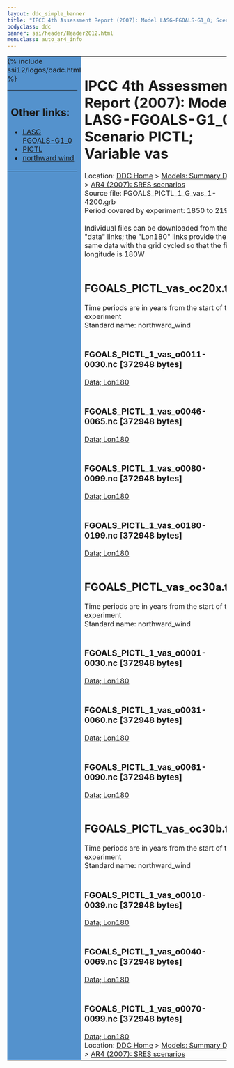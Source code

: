 ```yaml
---
layout: ddc_simple_banner
title: "IPCC 4th Assessment Report (2007): Model LASG-FGOALS-G1_0; Scenario PICTL; Variable vas"
bodyclass: ddc
banner: ssi/header/Header2012.html
menuclass: auto_ar4_info
---
```



<table width="100%" border="0" cellspacing="0" cellpadding="0" style="border-collapse: collapse;">
<tr style="margin:0;padding:0;border:0;">
<td style="margin:0;padding:0;border:0;height:1pt;width:150pt;background:#5492CD;" valign="top" >

<div id="lh-col2" class="auto_ar4_info">
<table class="menumain" bgcolor="#5492CD" cellspacing="0" width="100%" border="0">
<tr><td>
<h2> Other links:</h2>
<ul>
<li><a href="/auto/ar4/model-LASG-FGOALS-G1_0.html">LASG<br/>FGOALS-G1_0</a></li>
<li><a href="/auto/ar4/scenario-PICTL.html">PICTL</a></li>
<li><a href="/auto/ar4/var-northward_wind.html">northward wind</a></li>
</ul>
</td></tr>
{% include ssi12/logos/badc.html %}
</table>
</div>
</td>
<td><h1>IPCC 4th Assessment Report (2007): Model LASG-FGOALS-G1_0; Scenario PICTL; Variable vas</h1>

<!-- Breadcrumb1 -->
<div id="breadcrumb1" align="left">
Location: <a href="/index.html">DDC Home</a> > <a href="/sim/gcm_clim/">Models: Summary Data</a>
> <a href="/sim/gcm_clim/SRES_AR4/index.html">AR4 (2007): SRES scenarios</a>
</div>
<!-- End of Breadcrumb1 -->Source file: FGOALS_PICTL_1_G_vas_1-4200.grb
<br/>
Period covered by experiment: 1850 to 2199<br/>
<br/>Individual files can be downloaded from the "data" links; the "Lon180" links provide the same data
         with the grid cycled so that the first longitude is 180W<br/>
<br/><h2>FGOALS_PICTL_vas_oc20x.tar</h2>
Time periods are in years from the start of the experiment<br/>
Standard name: northward_wind<br>
<br/><h3>FGOALS_PICTL_1_vas_o0011-0030.nc [372948 bytes]</h3>
<a href="http://apps.ipcc-data.org/cgi-bin/downl/ar4_nc/vas/FGOALS_PICTL_1_vas_o0011-0030.nc">Data; </a><a href="http://apps.ipcc-data.org/cgi-bin/downl/ar4_nc/vas/FGOALS_PICTL_1_vas_o0011-0030.cyto180.nc"> Lon180</a><br/>
<br/><h3>FGOALS_PICTL_1_vas_o0046-0065.nc [372948 bytes]</h3>
<a href="http://apps.ipcc-data.org/cgi-bin/downl/ar4_nc/vas/FGOALS_PICTL_1_vas_o0046-0065.nc">Data; </a><a href="http://apps.ipcc-data.org/cgi-bin/downl/ar4_nc/vas/FGOALS_PICTL_1_vas_o0046-0065.cyto180.nc"> Lon180</a><br/>
<br/><h3>FGOALS_PICTL_1_vas_o0080-0099.nc [372948 bytes]</h3>
<a href="http://apps.ipcc-data.org/cgi-bin/downl/ar4_nc/vas/FGOALS_PICTL_1_vas_o0080-0099.nc">Data; </a><a href="http://apps.ipcc-data.org/cgi-bin/downl/ar4_nc/vas/FGOALS_PICTL_1_vas_o0080-0099.cyto180.nc"> Lon180</a><br/>
<br/><h3>FGOALS_PICTL_1_vas_o0180-0199.nc [372948 bytes]</h3>
<a href="http://apps.ipcc-data.org/cgi-bin/downl/ar4_nc/vas/FGOALS_PICTL_1_vas_o0180-0199.nc">Data; </a><a href="http://apps.ipcc-data.org/cgi-bin/downl/ar4_nc/vas/FGOALS_PICTL_1_vas_o0180-0199.cyto180.nc"> Lon180</a><br/>
<br/><h2>FGOALS_PICTL_vas_oc30a.tar</h2>
Time periods are in years from the start of the experiment<br/>
Standard name: northward_wind<br>
<br/><h3>FGOALS_PICTL_1_vas_o0001-0030.nc [372948 bytes]</h3>
<a href="http://apps.ipcc-data.org/cgi-bin/downl/ar4_nc/vas/FGOALS_PICTL_1_vas_o0001-0030.nc">Data; </a><a href="http://apps.ipcc-data.org/cgi-bin/downl/ar4_nc/vas/FGOALS_PICTL_1_vas_o0001-0030.cyto180.nc"> Lon180</a><br/>
<br/><h3>FGOALS_PICTL_1_vas_o0031-0060.nc [372948 bytes]</h3>
<a href="http://apps.ipcc-data.org/cgi-bin/downl/ar4_nc/vas/FGOALS_PICTL_1_vas_o0031-0060.nc">Data; </a><a href="http://apps.ipcc-data.org/cgi-bin/downl/ar4_nc/vas/FGOALS_PICTL_1_vas_o0031-0060.cyto180.nc"> Lon180</a><br/>
<br/><h3>FGOALS_PICTL_1_vas_o0061-0090.nc [372948 bytes]</h3>
<a href="http://apps.ipcc-data.org/cgi-bin/downl/ar4_nc/vas/FGOALS_PICTL_1_vas_o0061-0090.nc">Data; </a><a href="http://apps.ipcc-data.org/cgi-bin/downl/ar4_nc/vas/FGOALS_PICTL_1_vas_o0061-0090.cyto180.nc"> Lon180</a><br/>
<br/><h2>FGOALS_PICTL_vas_oc30b.tar</h2>
Time periods are in years from the start of the experiment<br/>
Standard name: northward_wind<br>
<br/><h3>FGOALS_PICTL_1_vas_o0010-0039.nc [372948 bytes]</h3>
<a href="http://apps.ipcc-data.org/cgi-bin/downl/ar4_nc/vas/FGOALS_PICTL_1_vas_o0010-0039.nc">Data; </a><a href="http://apps.ipcc-data.org/cgi-bin/downl/ar4_nc/vas/FGOALS_PICTL_1_vas_o0010-0039.cyto180.nc"> Lon180</a><br/>
<br/><h3>FGOALS_PICTL_1_vas_o0040-0069.nc [372948 bytes]</h3>
<a href="http://apps.ipcc-data.org/cgi-bin/downl/ar4_nc/vas/FGOALS_PICTL_1_vas_o0040-0069.nc">Data; </a><a href="http://apps.ipcc-data.org/cgi-bin/downl/ar4_nc/vas/FGOALS_PICTL_1_vas_o0040-0069.cyto180.nc"> Lon180</a><br/>
<br/><h3>FGOALS_PICTL_1_vas_o0070-0099.nc [372948 bytes]</h3>
<a href="http://apps.ipcc-data.org/cgi-bin/downl/ar4_nc/vas/FGOALS_PICTL_1_vas_o0070-0099.nc">Data; </a><a href="http://apps.ipcc-data.org/cgi-bin/downl/ar4_nc/vas/FGOALS_PICTL_1_vas_o0070-0099.cyto180.nc"> Lon180</a><br/>
<!-- Breadcrumb2 -->
<div id="breadcrumb2" align="left">
Location: <a href="/index.html">DDC Home</a> > <a href="/sim/gcm_clim/">Models: Summary Data</a>
> <a href="/sim/gcm_clim/SRES_AR4/index.html">AR4 (2007): SRES scenarios</a>
</div>
<!-- End of Breadcrumb2 --></td></tr></table>
